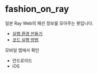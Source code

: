 # fashion_on_ray

일본 Ray Web의 패션 정보를 모아주는 봇입니다.

- [실행 환경 만들기](https://github.com/moabogey/docs/wiki/개발환경만들기)
- [코드 실행 방법](https://github.com/moabogey/docs/wiki/예제코드실행)

모바일 앱에서 확인

- 안드로이드
- iOS
